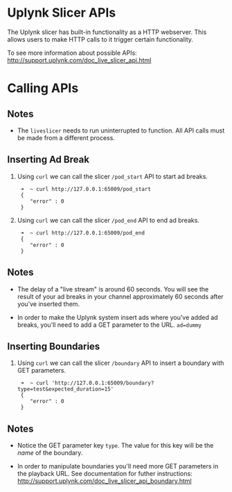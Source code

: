 Uplynk Slicer APIs
==================

The Uplynk slicer has built-in functionality as a HTTP webserver.  This allows users to make HTTP calls to it trigger certain functionality.   

To see more information about possible APIs: http://support.uplynk.com/doc_live_slicer_api.html

Calling APIs
============

Notes
-----
- The `liveslicer` needs to run uninterrupted to function.  All API calls must be made from a different process.


Inserting Ad Break
------------------

1. Using `curl` we can call the slicer `/pod_start` API to start ad breaks.

        ➜  ~ curl http://127.0.0.1:65009/pod_start   
        {
           "error" : 0
        }

2. Using `curl` we can call the slicer `/pod_end` API to end ad breaks.

        ➜  ~ curl http://127.0.0.1:65009/pod_end  
        {
           "error" : 0
        }

Notes
-----

- The delay of a "live stream" is around 60 seconds.  You will see the result of your ad breaks in your channel approximately 60 seconds after you've inserted them.

- In order to make the Uplynk system insert ads where you've added ad breaks, you'll need to add a GET parameter to the URL.  `ad=dummy`

Inserting Boundaries
--------------------

1. Using `curl` we can call the slicer `/boundary` API to insert a boundary with GET parameters.

        ➜  ~ curl 'http://127.0.0.1:65009/boundary?type=test&expected_duration=15'
        {
           "error" : 0
        }
        
Notes
-----

- Notice the GET parameter key `type`.  The value for this key will be the *name* of the boundary.

- In order to manipulate boundaries you'll need more GET parameters in the playback URL.  See documentation for futher instructions: http://support.uplynk.com/doc_live_slicer_api_boundary.html
